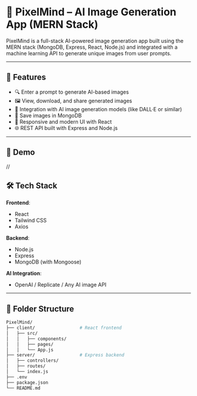 # 🧠 PixelMind – AI Image Generation App (MERN Stack)

PixelMind is a full-stack AI-powered image generation app built using the MERN stack (MongoDB, Express, React, Node.js) and integrated with a machine learning API to generate unique images from user prompts.

---

## 🚀 Features

- 🔍 Enter a prompt to generate AI-based images
- 🖼 View, download, and share generated images
- 🧠 Integration with AI image generation models (like DALL·E or similar)
- 💾 Save images in MongoDB
- 📡 Responsive and modern UI with React
- 🌐 REST API built with Express and Node.js

---

## 📸 Demo
//



## 🛠️ Tech Stack

**Frontend**:
- React
- Tailwind CSS
- Axios

**Backend**:
- Node.js
- Express
- MongoDB (with Mongoose)

**AI Integration**:
- OpenAI / Replicate / Any AI image API

---

## 📂 Folder Structure

```bash
PixelMind/
├── client/                 # React frontend
│   ├── src/
│   │   ├── components/
│   │   ├── pages/
│   │   └── App.js
├── server/                 # Express backend
│   ├── controllers/
│   ├── routes/
│   └── index.js
├── .env
├── package.json
└── README.md
